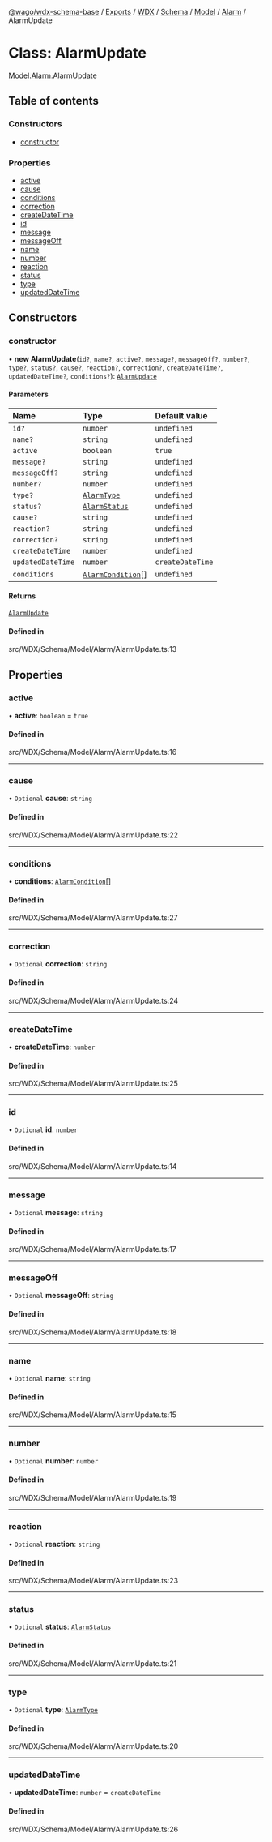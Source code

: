 [@wago/wdx-schema-base](../README.md) / [Exports](../modules.md) / [WDX](../modules/WDX.md) / [Schema](../modules/WDX.Schema.md) / [Model](../modules/WDX.Schema.Model.md) / [Alarm](../modules/WDX.Schema.Model.Alarm.md) / AlarmUpdate

# Class: AlarmUpdate

[Model](../modules/WDX.Schema.Model.md).[Alarm](../modules/WDX.Schema.Model.Alarm.md).AlarmUpdate

## Table of contents

### Constructors

- [constructor](WDX.Schema.Model.Alarm.AlarmUpdate.md#constructor)

### Properties

- [active](WDX.Schema.Model.Alarm.AlarmUpdate.md#active)
- [cause](WDX.Schema.Model.Alarm.AlarmUpdate.md#cause)
- [conditions](WDX.Schema.Model.Alarm.AlarmUpdate.md#conditions)
- [correction](WDX.Schema.Model.Alarm.AlarmUpdate.md#correction)
- [createDateTime](WDX.Schema.Model.Alarm.AlarmUpdate.md#createdatetime)
- [id](WDX.Schema.Model.Alarm.AlarmUpdate.md#id)
- [message](WDX.Schema.Model.Alarm.AlarmUpdate.md#message)
- [messageOff](WDX.Schema.Model.Alarm.AlarmUpdate.md#messageoff)
- [name](WDX.Schema.Model.Alarm.AlarmUpdate.md#name)
- [number](WDX.Schema.Model.Alarm.AlarmUpdate.md#number)
- [reaction](WDX.Schema.Model.Alarm.AlarmUpdate.md#reaction)
- [status](WDX.Schema.Model.Alarm.AlarmUpdate.md#status)
- [type](WDX.Schema.Model.Alarm.AlarmUpdate.md#type)
- [updatedDateTime](WDX.Schema.Model.Alarm.AlarmUpdate.md#updateddatetime)

## Constructors

### constructor

• **new AlarmUpdate**(`id?`, `name?`, `active?`, `message?`, `messageOff?`, `number?`, `type?`, `status?`, `cause?`, `reaction?`, `correction?`, `createDateTime?`, `updatedDateTime?`, `conditions?`): [`AlarmUpdate`](WDX.Schema.Model.Alarm.AlarmUpdate.md)

#### Parameters

| Name | Type | Default value |
| :------ | :------ | :------ |
| `id?` | `number` | `undefined` |
| `name?` | `string` | `undefined` |
| `active` | `boolean` | `true` |
| `message?` | `string` | `undefined` |
| `messageOff?` | `string` | `undefined` |
| `number?` | `number` | `undefined` |
| `type?` | [`AlarmType`](../enums/WDX.Schema.Model.Alarm.AlarmType.md) | `undefined` |
| `status?` | [`AlarmStatus`](../enums/WDX.Schema.Model.Alarm.AlarmStatus.md) | `undefined` |
| `cause?` | `string` | `undefined` |
| `reaction?` | `string` | `undefined` |
| `correction?` | `string` | `undefined` |
| `createDateTime` | `number` | `undefined` |
| `updatedDateTime` | `number` | `createDateTime` |
| `conditions` | [`AlarmCondition`](WDX.Schema.Model.Alarm.AlarmCondition.md)[] | `undefined` |

#### Returns

[`AlarmUpdate`](WDX.Schema.Model.Alarm.AlarmUpdate.md)

#### Defined in

src/WDX/Schema/Model/Alarm/AlarmUpdate.ts:13

## Properties

### active

• **active**: `boolean` = `true`

#### Defined in

src/WDX/Schema/Model/Alarm/AlarmUpdate.ts:16

___

### cause

• `Optional` **cause**: `string`

#### Defined in

src/WDX/Schema/Model/Alarm/AlarmUpdate.ts:22

___

### conditions

• **conditions**: [`AlarmCondition`](WDX.Schema.Model.Alarm.AlarmCondition.md)[]

#### Defined in

src/WDX/Schema/Model/Alarm/AlarmUpdate.ts:27

___

### correction

• `Optional` **correction**: `string`

#### Defined in

src/WDX/Schema/Model/Alarm/AlarmUpdate.ts:24

___

### createDateTime

• **createDateTime**: `number`

#### Defined in

src/WDX/Schema/Model/Alarm/AlarmUpdate.ts:25

___

### id

• `Optional` **id**: `number`

#### Defined in

src/WDX/Schema/Model/Alarm/AlarmUpdate.ts:14

___

### message

• `Optional` **message**: `string`

#### Defined in

src/WDX/Schema/Model/Alarm/AlarmUpdate.ts:17

___

### messageOff

• `Optional` **messageOff**: `string`

#### Defined in

src/WDX/Schema/Model/Alarm/AlarmUpdate.ts:18

___

### name

• `Optional` **name**: `string`

#### Defined in

src/WDX/Schema/Model/Alarm/AlarmUpdate.ts:15

___

### number

• `Optional` **number**: `number`

#### Defined in

src/WDX/Schema/Model/Alarm/AlarmUpdate.ts:19

___

### reaction

• `Optional` **reaction**: `string`

#### Defined in

src/WDX/Schema/Model/Alarm/AlarmUpdate.ts:23

___

### status

• `Optional` **status**: [`AlarmStatus`](../enums/WDX.Schema.Model.Alarm.AlarmStatus.md)

#### Defined in

src/WDX/Schema/Model/Alarm/AlarmUpdate.ts:21

___

### type

• `Optional` **type**: [`AlarmType`](../enums/WDX.Schema.Model.Alarm.AlarmType.md)

#### Defined in

src/WDX/Schema/Model/Alarm/AlarmUpdate.ts:20

___

### updatedDateTime

• **updatedDateTime**: `number` = `createDateTime`

#### Defined in

src/WDX/Schema/Model/Alarm/AlarmUpdate.ts:26
